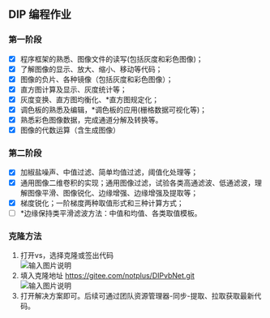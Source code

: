 ## DIP 编程作业
### 第一阶段
* [x] 程序框架的熟悉、图像文件的读写(包括灰度和彩色图像)；
* [x] 了解图像的显示、放大、缩小、移动等代码；
* [x] 图像的负片、各种镜像（包括灰度和彩色图像）；
* [x] 直方图计算及显示、灰度统计等；
* [x] 灰度变换、直方图均衡化、*直方图规定化；
* [x] 调色板的熟悉及编辑，*调色板的应用(栅格数据可视化等)；
* [x] 熟悉彩色图像数据，完成通道分解及转换等。
* [x] 图像的代数运算（含生成图像）

### 第二阶段
* [x] 加椒盐噪声、中值过滤、简单均值过滤，阈值化处理等；
* [x] 通用图像二维卷积的实现；通用图像过滤，试验各类高通滤波、低通滤波，理解图像平滑、图像锐化、边缘增强、边缘增强及提取等；
* [x] 梯度锐化；一阶梯度两种取值形式和三种计算方式；
* [ ] *边缘保持类平滑滤波方法：中值和均值、各类取值模板。

### 克隆方法
1. 打开vs，选择克隆或签出代码   
![输入图片说明](https://images.gitee.com/uploads/images/2020/0424/234406_9a541565_5204770.png "1.png")   
2. 填入克隆地址 https://gitee.com/notplus/DIPvbNet.git   
![输入图片说明](https://images.gitee.com/uploads/images/2020/0424/234448_6986a6a0_5204770.png "2.png")     
3. 打开解决方案即可。后续可通过团队资源管理器-同步-提取、拉取获取最新代码。